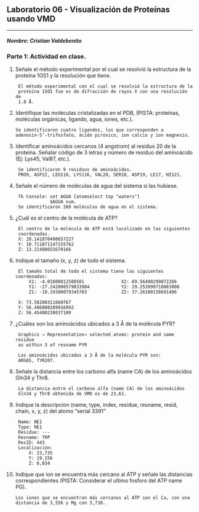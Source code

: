 ##            Laboratorio 06 - Visualización de Proteínas usando VMD
_____________

#####                                    Nombre: Cristian Valdebenito


###  **Parte 1: Actividad en clase.**
  


   

1. Señale el método experimental por el cual se resolvió la estructura de la proteína 1OS1 y la resolución que tiene. 
        
        El método experimental con el cual se resolvió la estructura de la
        proteína 1SO1 fue es de difracción de rayos X con una resolución de
        1.8 Å.
        
2.  Identifique las moléculas cristalizadas en el PDB, (PISTA: proteínas, moléculas orgánicas, ligando, agua, iones, etc.).

        Se identificaron cuatro ligandos, los que corresponden a 
        adenosin-5’-trifosfato, ácido pirúvico, ion calcio y ion magnesio. 

3. Identificar aminoácidos cercanos (4 angstrom) al residuo 20 de la proteína. Señalar código de 3 letras y número de residuo del aminoácido (Ej: Lys45, Val87, etc.).

        Se identificaron 9 residuos de aminoácidos.
        PRO9, ASP22, LEU118, LYS116, VAL20, SER18, ASP19, LE17, HIS21.
 

4. Señale el número de moléculas de agua del sistema si las hubiese.


        Tk Console: set AGUA [atomselect top "waters"]
                    $AGUA num.
        Se identificaron 260 moléculas de agua en el sistema.



5. ¿Cuál es el centro de la molécula de ATP? 
        
        El centro de la molécula de ATP está localizado en las siguientes 
        coordenadas.
        X: 28.141870498657227 
        Y: 10.711871147155762 
        Z: 13.21480655670166


6. Indique el tamaño (x, y, z) de todo el sistema.

        El tamaño total de todo el sistema tiene las siguientes coordenadas:
            X1: -4.01800012588501              X2: 69.56400299072266 
            Y1: -27.242000579833984            Y2: 29.253999710083008 
            Z1: -19.19300079345703             Z2: 37.26100158691406

        X: 73.58200311660767
        Y: 56.496000289916992
        Z: 56.45400238037109


7. ¿Cuáles son los aminoácidos ubicados a 3 Å de la molécula PYR?

        Graphics → Representation→ selected atoms: protein and same residue 
        as within 3 of resname PYR
        
        Los aminoácidos ubicados a 3 Å de la molécula PYR son:
        ARG65, TYR207.

8. Señale la distancia entre los carbono alfa (name CA) de los aminoácidos Gln34 y Thr8.


        La distancia entre el carbono alfa (name CA) de los aminoácidos 
        Gln34 y Thr8 obtenida de VMD es de 23,61.

9. Indique la descripcion (name, type, index, residue, resname, resid, chain, x, y, z) del atomo “serial 3391”

        Name: NE1
        Type: NE1
        Residue: ---
        Resname: TRP
        ResID: 443
        Localización:
            X: 23,735
            Y: 19,156
            Z: 6,034
10. Indique que ion se encuentra más cercano al ATP y señale las distancias correspondientes (PISTA: Considerar el ultimo fosforo del ATP name PG). 

        Los iones que se encuentran más cercanos al ATP son el Ca, con una     
        distancia de 3,556 y Mg con 3,730.